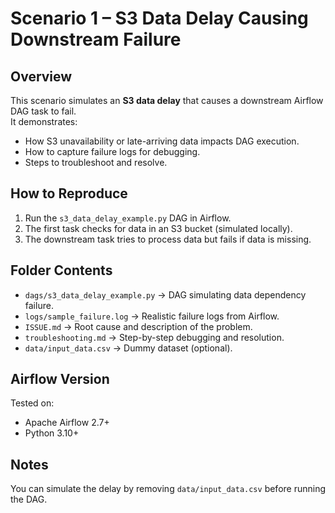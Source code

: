 # Scenario 1 – S3 Data Delay Causing Downstream Failure

## Overview
This scenario simulates an **S3 data delay** that causes a downstream Airflow DAG task to fail.  
It demonstrates:
- How S3 unavailability or late-arriving data impacts DAG execution.
- How to capture failure logs for debugging.
- Steps to troubleshoot and resolve.

## How to Reproduce
1. Run the `s3_data_delay_example.py` DAG in Airflow.
2. The first task checks for data in an S3 bucket (simulated locally).
3. The downstream task tries to process data but fails if data is missing.

## Folder Contents
- `dags/s3_data_delay_example.py` → DAG simulating data dependency failure.
- `logs/sample_failure.log` → Realistic failure logs from Airflow.
- `ISSUE.md` → Root cause and description of the problem.
- `troubleshooting.md` → Step-by-step debugging and resolution.
- `data/input_data.csv` → Dummy dataset (optional).

## Airflow Version
Tested on:
- Apache Airflow 2.7+
- Python 3.10+

## Notes
You can simulate the delay by removing `data/input_data.csv` before running the DAG.
